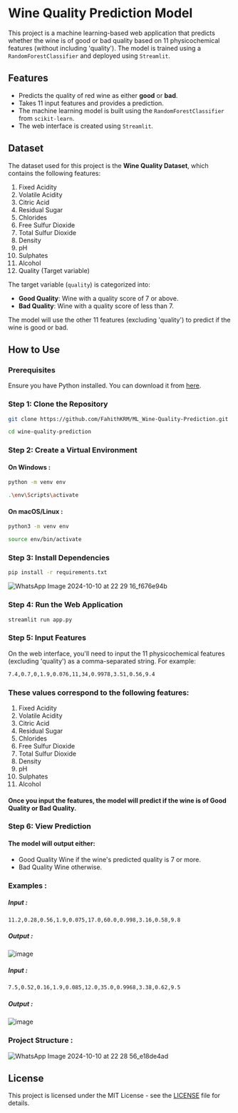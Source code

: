 # Wine Quality Prediction Model

This project is a machine learning-based web application that predicts whether the wine is of good or bad quality based on 11 physicochemical features (without including 'quality'). The model is trained using a `RandomForestClassifier` and deployed using `Streamlit`.

## Features

- Predicts the quality of red wine as either **good** or **bad**.
- Takes 11 input features and provides a prediction.
- The machine learning model is built using the `RandomForestClassifier` from `scikit-learn`.
- The web interface is created using `Streamlit`.

## Dataset

The dataset used for this project is the **Wine Quality Dataset**, which contains the following features:

1. Fixed Acidity
2. Volatile Acidity
3. Citric Acid
4. Residual Sugar
5. Chlorides
6. Free Sulfur Dioxide
7. Total Sulfur Dioxide
8. Density
9. pH
10. Sulphates
11. Alcohol
12. Quality (Target variable)

The target variable (`quality`) is categorized into:

- **Good Quality**: Wine with a quality score of 7 or above.
- **Bad Quality**: Wine with a quality score of less than 7.

The model will use the other 11 features (excluding 'quality') to predict if the wine is good or bad.

## How to Use

### Prerequisites

Ensure you have Python installed. You can download it from [here](https://www.python.org/downloads/).

### Step 1: Clone the Repository

```bash
git clone https://github.com/FahithKRM/ML_Wine-Quality-Prediction.git
```
```bash
cd wine-quality-prediction
```

### Step 2: Create a Virtual Environment

#### On Windows : 
```bash
python -m venv env
```
```bash
.\env\Scripts\activate
```

#### On macOS/Linux : 
```bash
python3 -m venv env
```
```bash
source env/bin/activate
```

### Step 3: Install Dependencies
```bash
pip install -r requirements.txt
```
![WhatsApp Image 2024-10-10 at 22 29 16_f676e94b](https://github.com/user-attachments/assets/41090706-8d5d-402e-a4f3-48337b38eb3b)

### Step 4: Run the Web Application
```bash
streamlit run app.py
```

### Step 5: Input Features
On the web interface, you'll need to input the 11 physicochemical features (excluding 'quality') as a comma-separated string. For example:
```bash
7.4,0.7,0,1.9,0.076,11,34,0.9978,3.51,0.56,9.4
```
### These values correspond to the following features:
1. Fixed Acidity
2. Volatile Acidity
3. Citric Acid
4. Residual Sugar
5. Chlorides
6. Free Sulfur Dioxide
7. Total Sulfur Dioxide
8. Density
9. pH
10. Sulphates
11. Alcohol
#### Once you input the features, the model will predict if the wine is of Good Quality or Bad Quality.

### Step 6: View Prediction
#### The model will output either:
  - Good Quality Wine if the wine's predicted quality is 7 or more.
  - Bad Quality Wine otherwise.

### Examples : 
##### Input : 
```bash
11.2,0.28,0.56,1.9,0.075,17.0,60.0,0.998,3.16,0.58,9.8
```
##### Output :
![image](https://github.com/user-attachments/assets/8581df71-8ada-4b9f-a90c-15511e896fcd)

##### Input : 
```bash
7.5,0.52,0.16,1.9,0.085,12.0,35.0,0.9968,3.38,0.62,9.5
```
##### Output :
![image](https://github.com/user-attachments/assets/634d8071-cc27-43d5-9e4f-f788cb9afbe0)


### Project Structure : 
![WhatsApp Image 2024-10-10 at 22 28 56_e18de4ad](https://github.com/user-attachments/assets/4d4fe191-84a4-448c-b142-9e85ac889f13)


## License

This project is licensed under the MIT License - see the [LICENSE](LICENSE) file for details.

